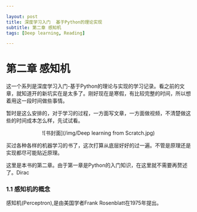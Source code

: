 ```yaml
---

layout: post
title: 深度学习入门  基于Python的理论实现
subtitle: 第二章 感知机
tags: [Deep learning, Reading]

---
```


<head>
    <script src="https://cdn.mathjax.org/mathjax/latest/MathJax.js?config=TeX-AMS-MML_HTMLorMML" type="text/javascript"></script>
    <script type="text/x-mathjax-config">
        MathJax.Hub.Config({
            tex2jax: {
            skipTags: ['script', 'noscript', 'style', 'textarea', 'pre'],
            inlineMath: [['$','$']]
            }
        });
    </script>
</head>


# 第二章 感知机

这一个系列是深度学习入门-基于Python的理论与实现的学习记录。看之前的文章，就知道开的新坑实在是太多了。刚好现在是寒假，有比较完整的时间，所以想着用这一段时间做些事情。

暂时是这么安排的，对于学习的过程，一方面写文章，一方面做视频，不清楚做这些的时间成本怎么样，先试试看。
<div align = 'center'>

![书封面](/img/Deep learning from Scratch.jpg)    

</div>

买过各种各样的机器学习的书了，这次打算从底层好好的过一遍。不管是原理还是实现都尽可能贴近原理。

这里是本书的第二章。由于第一章是Python的入门知识，在这里就不需要再赘述了。Dirac

### 1.1 感知机的概念

感知机(Perceptron),是由美国学者Frank Rosenblatt在1975年提出。


